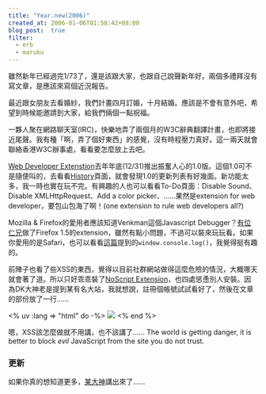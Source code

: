 ```yaml
---
title: "Year.new(2006)"
created_at: 2006-01-06T01:58:42+08:00
blog_post:  true
filter:
  - erb
  - maruku
---
```


雖然新年已經過完1/73了，還是該跟大家，也跟自己說聲新年好。兩個多禮拜沒有寫文章，是應該來寫個近況報告。

最近跟女朋友去看婚紗，我們計畫四月訂婚，十月結婚。應該是不會有意外吧，希望到時候能邀請到大家，給我們倆個一點祝福。

一夥人聚在網路聊天室(IRC)，快樂地弄了兩個月的W3C辭典翻譯計畫，也即將接近尾聲。我有種「啊，弄了個好東西」的感覺，沒有時程壓力真好。這一兩天就會聯絡香港W3C辦事處，看看要怎麼放上去吧。

[Web Developer Extenstion][wde]去年年底(12/31)推出振奮人心的1.0版。這個1.0可不是隨便叫的，去看看[History][]頁面，就會發現1.0的更新列表有好幾面。新功能太多，我一時也實在玩不完。有興趣的人也可以看看To-Do頁面：Disable Sound、Disable XMLHttpRequest、Add a color picker、......果然是extension for web developer，要包山包海了啊！(one extension to rule web developers all?)

Mozilla & Firefox的愛用者應該知道Venkman這個Javascript Debugger？[有位仁兄][venkman]做了Firefox 1.5的extension，雖然有點小問題，不過可以裝來玩玩看。如果你愛用的是Safari，也可以看看[這篇][safari]提到的<code>window.console.log()</code>，我覺得挺有趣的。

前陣子也看了些XSS的東西，覺得以目前社群網站做得這麼危險的情況，大概哪天就會著了道。所以只好乖乖裝了[NoScript Extension][noscript]，也四處慫恿別人安裝。因為DK大神老是提到某有名大站，我就想說，註冊個帳號試試看好了，然後在文章的部份放了一行......

<% uv :lang => "html" do -%>
<img src=1 onerror="javascript:alert(document.cookie)">
<% end %>

嗯，XSS該怎麼做就不用講，也不該講了...... The world is getting danger, it is better to block *evil* JavaScript from the site you do not trust.

### 更新 ###

如果你真的想知道更多，[某大神][xss_wretch]講出來了......

[wde]: http://chrispederick.com/work/webdeveloper/ "Web Developer Extension"
[History]: http://chrispederick.com/work/webdeveloper/documentation/history/ "History - Web Developer Extension"
[venkman]: http://getahead.ltd.uk/ajax/venkman "Venkman for Firefox 1.5"
[safari]: http://getahead.ltd.uk/ajax/debug-safari "Debugging Safari"
[noscript]: http://www.noscript.net/ "NoScript"
[xss_wretch]: http://blog.gslin.org/archives/2006/01/06/288/ "無名小站的 XSS 安全漏洞"
